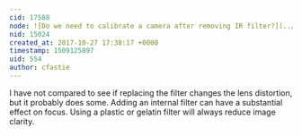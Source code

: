 ```yaml
---
cid: 17588
node: ![Do we need to calibrate a camera after removing IR filter?](../notes/KushalKC/10-11-2017/do-we-need-to-calibrate-a-camera-after-removing-ir-filter)
nid: 15024
created_at: 2017-10-27 17:38:17 +0000
timestamp: 1509125897
uid: 554
author: cfastie
---
```


I have not compared to see if replacing the filter changes the lens distortion, but it probably does some. Adding an internal filter can have a substantial effect on focus. Using a plastic or gelatin filter will always reduce image clarity.